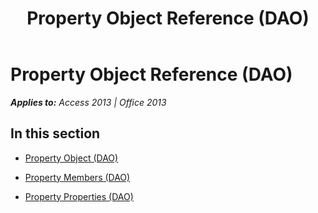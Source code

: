 ﻿---
title: Property Object Reference (DAO)
TOCTitle: Property Object
ms:assetid: f480f51c-5333-4a10-afcd-73713291c7d7
ms:mtpsurl: https://msdn.microsoft.com/en-us/library/Dn180085(v=office.15)
ms:contentKeyID: 52075035
ms.date: 09/18/2015
mtps_version: v=office.15
---

# Property Object Reference (DAO)


_**Applies to:** Access 2013 | Office 2013_

## In this section

  - [Property Object (DAO)](property-object-dao.md)

  - [Property Members (DAO)](property-members-dao.md)

  - [Property Properties (DAO)](property-properties-dao.md)

